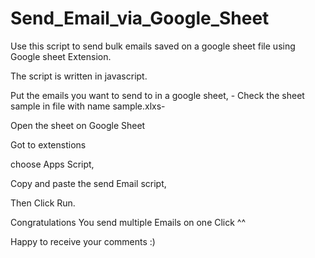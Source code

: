 # Send_Email_via_Google_Sheet


Use this script to send bulk emails saved on a google sheet file using Google sheet Extension. 

The script is written in javascript. 

Put the emails you want to send to in a google sheet, - Check the sheet sample in file with name sample.xlxs- 

Open the sheet on Google Sheet 

Got to extenstions 

choose Apps Script, 

Copy and paste the send Email script, 

Then Click Run. 


Congratulations You send multiple Emails on one Click ^^ 



Happy to receive your comments :)  










 

